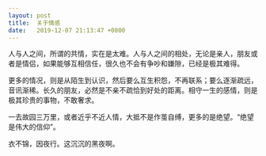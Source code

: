 ```yaml
---
layout: post
title:  关于情感
date:   2019-12-07 21:13:47 +0800
---
```


人与人之间，所谓的共情，实在是太难。人与人之间的相处，无论是亲人，朋友或者是情侣，如果能够互相信任，很久也不会有争吵和嫌隙，已经是极其难得。

更多的情况，则是从陌生到认识，然后要么互生积怨，不再联系；要么逐渐疏远，音讯渐稀。长久的朋友，必然是不亲不疏恰到好处的距离。相守一生的感情，则是极其珍贵的事物，不敢奢求。

一去故园三万里，或者近乎不近人情，大抵不是作茧自缚，更多的是绝望。“绝望是伟大的信仰”。

衣不锦，因夜行。这沉沉的黑夜啊。
